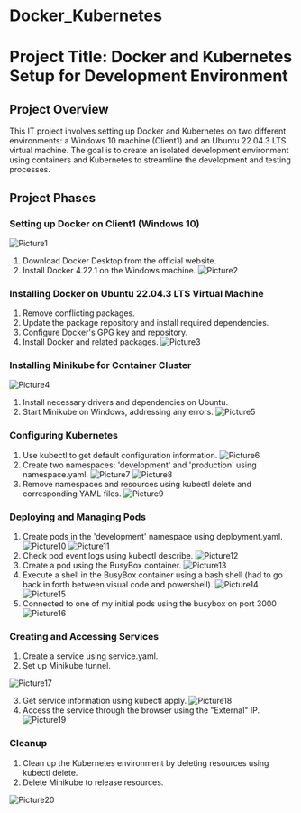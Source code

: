 # Docker_Kubernetes
# Project Title: Docker and Kubernetes Setup for Development Environment

## Project Overview

This IT project involves setting up Docker and Kubernetes on two different environments: a Windows 10 machine (Client1) and an Ubuntu 22.04.3 LTS virtual machine. The goal is to create an isolated development environment using containers and Kubernetes to streamline the development and testing processes.

## Project Phases

### Setting up Docker on Client1 (Windows 10)
![Picture1](https://github.com/jbdjerhy/Docker_Kubernetes/assets/142699688/e71e233a-ad8f-462a-a45e-b3c9a28e4f0c)
1. Download Docker Desktop from the official website.
2. Install Docker 4.22.1 on the Windows machine.
![Picture2](https://github.com/jbdjerhy/Docker_Kubernetes/assets/142699688/9473ffee-7e8d-4b09-a8b7-5ec7184f976a)
### Installing Docker on Ubuntu 22.04.3 LTS Virtual Machine

1. Remove conflicting packages.
2. Update the package repository and install required dependencies.
3. Configure Docker's GPG key and repository.
4. Install Docker and related packages.
![Picture3](https://github.com/jbdjerhy/Docker_Kubernetes/assets/142699688/766bbcc7-ab23-4afb-af91-2814535a5a9d)
### Installing Minikube for Container Cluster
![Picture4](https://github.com/jbdjerhy/Docker_Kubernetes/assets/142699688/7aba02b9-67af-4910-a557-208d27a991b2)
1. Install necessary drivers and dependencies on Ubuntu.
2. Start Minikube on Windows, addressing any errors.
![Picture5](https://github.com/jbdjerhy/Docker_Kubernetes/assets/142699688/a9633d0f-4900-4fa1-bebe-6a03d645f4db)
### Configuring Kubernetes

1. Use kubectl to get default configuration information.
![Picture6](https://github.com/jbdjerhy/Docker_Kubernetes/assets/142699688/1996513e-97a4-47fa-ae9b-82b2a3e611a5)
3. Create two namespaces: 'development' and 'production' using namespace.yaml.
![Picture7](https://github.com/jbdjerhy/Docker_Kubernetes/assets/142699688/1e1ff7f0-3d1f-4b7d-876e-dad9191c1710)
![Picture8](https://github.com/jbdjerhy/Docker_Kubernetes/assets/142699688/2970e828-3392-48e9-a068-1d57633a41a8)
5. Remove namespaces and resources using kubectl delete and corresponding YAML files.
![Picture9](https://github.com/jbdjerhy/Docker_Kubernetes/assets/142699688/caadbb0d-274e-43c8-9ce4-40bbe6ee9768)
### Deploying and Managing Pods

1. Create pods in the 'development' namespace using deployment.yaml.
![Picture10](https://github.com/jbdjerhy/Docker_Kubernetes/assets/142699688/9be1a81f-cb82-4110-9567-e1dddbef8b59)
![Picture11](https://github.com/jbdjerhy/Docker_Kubernetes/assets/142699688/250a69c0-f613-4ed6-8290-30408e4d09e2)
3. Check pod event logs using kubectl describe.
![Picture12](https://github.com/jbdjerhy/Docker_Kubernetes/assets/142699688/fef00fc9-3194-4dfd-9436-37ea9eef3154)
5. Create a pod using the BusyBox container.
![Picture13](https://github.com/jbdjerhy/Docker_Kubernetes/assets/142699688/4896b3ed-3c2b-42ec-ab54-da2f3550473d)
7. Execute a shell in the BusyBox container using a bash shell (had to go back in forth between visual code and powershell).
![Picture14](https://github.com/jbdjerhy/Docker_Kubernetes/assets/142699688/7bce7ffe-6640-41e9-b9c5-5133710835f6)
![Picture15](https://github.com/jbdjerhy/Docker_Kubernetes/assets/142699688/41954a9c-8346-4ea7-b3be-53a192e1fafd)
8. Connected to one of my initial pods using the busybox on port 3000
![Picture16](https://github.com/jbdjerhy/Docker_Kubernetes/assets/142699688/1d6c2ba2-65f5-4748-99c1-742cf4c15d6a)
### Creating and Accessing Services

1. Create a service using service.yaml.
2. Set up Minikube tunnel.
   
![Picture17](https://github.com/jbdjerhy/Docker_Kubernetes/assets/142699688/790d27d6-5ec2-44b4-98e5-a83f47483518)

3. Get service information using kubectl apply.
![Picture18](https://github.com/jbdjerhy/Docker_Kubernetes/assets/142699688/fdea9257-cbe3-44f5-8a51-23462f6d8c0d)
4. Access the service through the browser using the "External" IP.
![Picture19](https://github.com/jbdjerhy/Docker_Kubernetes/assets/142699688/61b7cb9a-3bed-4f0c-acf8-1fa782dfca13)
### Cleanup

1. Clean up the Kubernetes environment by deleting resources using kubectl delete.
2. Delete Minikube to release resources.
   
![Picture20](https://github.com/jbdjerhy/Docker_Kubernetes/assets/142699688/961c1dfa-1ec4-4177-9159-f4bc10df4fea)


